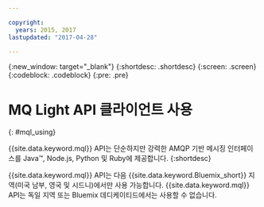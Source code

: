 ```yaml
---

copyright:
  years: 2015, 2017
lastupdated: "2017-04-28"

---
```


{:new_window: target="_blank"}
{:shortdesc: .shortdesc}
{:screen: .screen}
{:codeblock: .codeblock}
{:pre: .pre}

# MQ Light API 클라이언트 사용
{: #mql_using}

{{site.data.keyword.mql}} API는 단순하지만 강력한 AMQP 기반 메시징 인터페이스를 Java&trade;, Node.js, Python 및 Ruby에 제공합니다.
{:shortdesc}

{{site.data.keyword.mql}} API는 다음 {{site.data.keyword.Bluemix_short}} 지역(미국 남부, 영국 및 시드니)에서만 사용 가능합니다. {{site.data.keyword.mql}} API는 독일 지역 또는 Bluemix 데디케이티드에서는 사용할 수 없습니다. 
